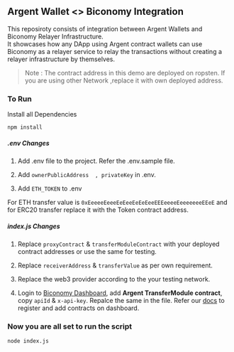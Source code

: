 ## Argent Wallet <> Biconomy Integration

This reposiroty consists of integration between Argent Wallets and Biconomy Relayer Infrastructure.<br/>
It showcases how any DApp using Argent contract wallets can use Biconomy as a relayer service to relay the transactions without creating a relayer infrastructure by themselves.

>Note : The contract address in this demo are deployed on ropsten. If you are using other Network ,replace it with own deployed address.

<h3>To Run</h3>

Install all Dependencies

`npm install`

<h5> .env Changes</h5>

1. Add .env file to the project. Refer the .env.sample file.

2. Add `ownerPublicAddress  , privateKey` in .env.

3. Add `ETH_TOKEN` to .env

For ETH transfer value is `0xEeeeeEeeeEeEeeEeEeEeeEEEeeeeEeeeeeeeEEeE` and for ERC20 transfer replace it with the Token contract address.

<h5>index.js Changes </h5>

1. Replace `proxyContract` & `transferModuleContract` with your deployed contract addresses or use the same for testing.

2. Replace `receiverAddress` & `transferValue` as per own requirement.

3. Replace the web3 provider according to the your testing network.

4. Login to [Biconomy Dashboard](https://dashboard.biconomy.io/), add <strong>Argent TransferModule contract</strong>, copy  `apiId` & `x-api-key`. Repalce the same in the file. 
Refer our [docs](https://docs.biconomy.io/biconomy-dashboard#lets-get-started) to register and add contracts on dashboard.

### Now you are all set to run the script
`node index.js`

